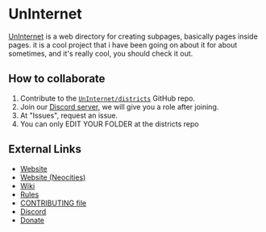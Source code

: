 # UnInternet
[UnInternet](https://uninternet.github.io) is a web directory for creating subpages, basically pages inside pages. it is a cool project that i have been going on about it for about sometimes, and it's really cool, you should check it out.

## How to collaborate
1. Contribute to the [`UnInternet/districts`](https://github.com/UnInternet/districts) GitHub repo.
2. Join our [Discord server](https://discord.com/invite/a6euRPXkfU), we will give you a role after joining.
3. At "Issues", request an issue.
4. You can only EDIT YOUR FOLDER at the districts repo

## External Links
* [Website](https://uninternet.github.io)
* [Website (Neocities)](https://gabethecat.neocities.org/uninternet)
* [Wiki](https://github.com/UnInternet/uninternet.github.io/wiki)
* [Rules](/RULES.md)
* [CONTRIBUTING file](/CONTRIBUTING.md)
* [Discord](https://discord.com/invite/a6euRPXkfU)
* [Donate](https://example.com)

